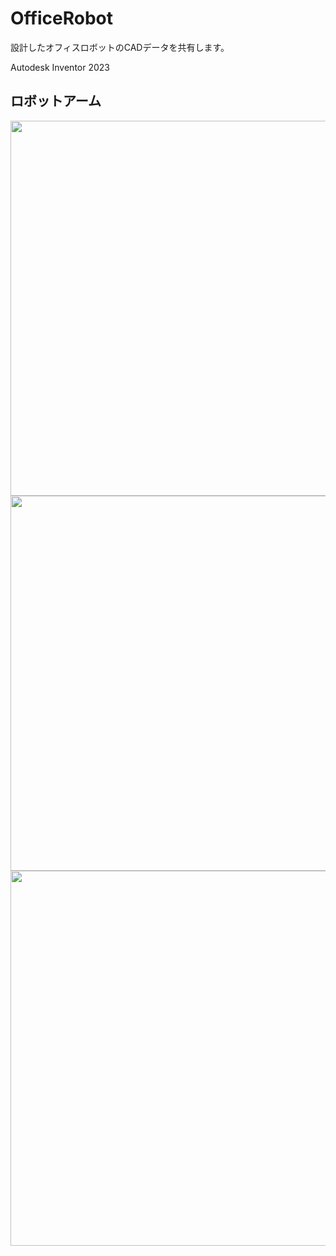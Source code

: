 # OfficeRobot

設計したオフィスロボットのCADデータを共有します。

Autodesk Inventor 2023

## ロボットアーム
<img src="https://github.com/user-attachments/assets/a4b81f98-2722-45aa-85b0-6197a3563026" width="600px">
<img src="https://github.com/user-attachments/assets/e5742ffe-fa6e-4bc0-ad9a-b818ad3eec6e" width="600px">
<img src="https://github.com/user-attachments/assets/7e12b66b-a049-49cd-b2b6-15727c2183cf" width="600px">

